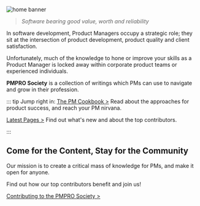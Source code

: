 ![home banner](/site-banner.png)
> *Software bearing good value, worth and reliability*

In software development, Product Managers occupy a strategic role; they sit at the intersection of product development, product quality and client satisfaction.

Unfortunately, much of the knowledge to hone or improve your skills as a Product Manager is locked away within corporate product teams or experienced individuals.

**PMPRO Society** is a collection of writings which PMs can use to navigate and grow in their profession.

::: tip Jump right in:
[The PM Cookbook >](../cookbook/readme.md)
Read about the approaches for product success, and reach your PM nirvana.

[Latest Pages >](../latest/readme.md)
Find out what's new and about the top contributors.

:::

## Come for the Content, Stay for the Community
Our mission is to create a critical mass of knowledge for PMs, and make it open for anyone. 

Find out how our top contributors benefit and join us!

[Contributing to the PMPRO Society >](../contribute/readme.md)

